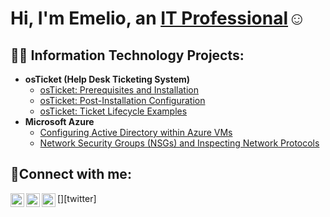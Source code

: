 <h1>Hi, I'm Emelio, an <a href="https://linkedin.com/in/emelio-leach-44822225a">IT Professional</a>☺</h1>

<h2>👨‍💻 Information Technology Projects:</h2>

- <b>osTicket (Help Desk Ticketing System)</b>
  - [osTicket: Prerequisites and Installation](https://github.com/EmelioLeach/osticket-prereqs)
  - [osTicket: Post-Installation Configuration](https://github.com/EmelioLeach/post-install-config)
  - [osTicket: Ticket Lifecycle Examples](https://github.com/EmelioLeach/ticket-lifecycle)
- <b>Microsoft Azure</b>
  - [Configuring Active Directory within Azure VMs](https://github.com/EmelioLeach/configure-ad)
  - [Network Security Groups (NSGs) and Inspecting Network Protocols](https://github.com/EmelioLeach/azure-network-protocols)

<h2>🤳Connect with me:</h2>

[<img align="left" alt="Emelio | Twitter" width="22px" src="https://cdn.jsdelivr.net/npm/simple-icons@v3/icons/twitter.svg" />][twitter]
[<img align="left" alt="Emelio | LinkedIn" width="22px" src="https://cdn.jsdelivr.net/npm/simple-icons@v3/icons/linkedin.svg" />][linkedin]
[<img align="left" alt="Emelio | Instagram" width="22px" src="https://cdn.jsdelivr.net/npm/simple-icons@v3/icons/instagram.svg" />][instagram]


[instagram]: https://www.instagram.com/lordofthysauce
[linkedin]: https://linkedin.com/in/emelio-leach-44822225a

